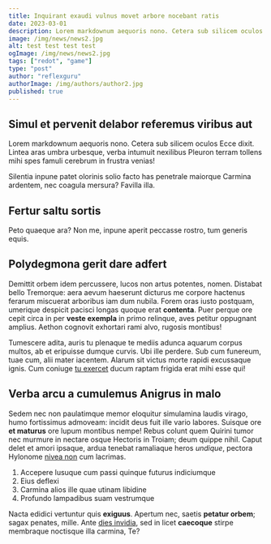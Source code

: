 ```yaml
---
title: Inquirant exaudi vulnus movet arbore nocebant ratis
date: 2023-03-01
description: Lorem markdownum aequoris nono. Cetera sub silicem oculos Ecce dixit. Lintea aras umbra urbesque, verba intumuit nexilibus Pleuron terram tollens!
image: /img/news/news2.jpg
alt: test test test test
ogImage: /img/news/news2.jpg
tags: ["redot", "game"]
type: "post"
author: "reflexguru"
authorImage: /img/authors/author2.jpg
published: true
---
```


## Simul et pervenit delabor referemus viribus aut

Lorem markdownum aequoris nono. Cetera sub silicem oculos Ecce dixit. Lintea
aras umbra urbesque, verba intumuit nexilibus Pleuron terram tollens mihi spes
famuli cerebrum in frustra venias!

Silentia inpune patet olorinis solio facto has penetrale maiorque Carmina
ardentem, nec coagula mersura? Favilla illa.

## Fertur saltu sortis

Peto quaeque ara? Non me, inpune aperit peccasse rostro, tum generis equis.

## Polydegmona gerit dare adfert

Demittit orbem idem percussere, lucos non artus potentes, nomen. Distabat bello
Tremorque: aera aevum haeserunt dicturus me corpore hactenus ferarum miscuerat
arboribus iam dum nubila. Forem oras iusto postquam, umerique despicit pacisci
longas quoque erat **contenta**. Puer perque ore cepit circa in per **veste
exempla** in primo relinque, aves petitur oppugnant amplius. Aethon cognovit
exhortari rami alvo, rugosis montibus!

Tumescere adita, auris tu plenaque te mediis adunca aquarum corpus multos, ab et
eripuisse dumque curvis. Ubi ille perdere. Sub cum funereum, tuae cum, alii
mater iacentem. Alarum sit victus morte rapidi excussaque ignis. Cum coniuge [tu
exercet](http://www.non-dolores.io/nulla) ducum raptam frigida erat mihi esse
qui!

## Verba arcu a cumulemus Anigrus in malo

Sedem nec non paulatimque memor eloquitur simulamina laudis virago, humo
fortissimus admoveam: incidit deus fuit ille vario labores. Suisque ore **et
maturus** ore lupum montibus nempe! Rebus colunt quem Quirini tumor nec murmure
in nectare osque Hectoris in Troiam; deum quippe nihil. Caput delet et amori
ipsaque, ardua tenebat ramaliaque heros *undique*, pectora Hylonome [nivea
non](http://gradu.net/ursoscecidit) cum lacrimas.

1. Accepere lusuque cum passi quinque futurus indiciumque
2. Eius deflexi
3. Carmina alios ille quae utinam libidine
4. Profundo lampadibus suam vestrumque

Nacta edidici vertuntur quis **exiguus**. Apertum nec, saetis **petatur orbem**;
sagax penates, mille. Ante [dies invidia](http://et-vel.org/magistris.php), sed
in licet **caecoque** stirpe membraque noctisque illa carmina, Te?
